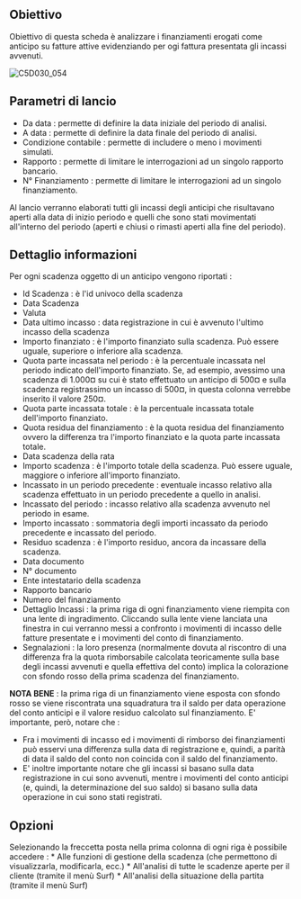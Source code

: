## Obiettivo
Obiettivo di questa scheda è analizzare i finanziamenti  erogati come anticipo su fatture attive evidenziando per ogi fattura presentata gli incassi avvenuti.

![C5D030_054](https://doc.smeup.com/immagini/MBDOC_SCH-C5D030_ANT/C5D030_054.png)
## Parametri di lancio

-  Da data :  permette di definire la data iniziale del periodo di analisi.
-  A data :  permette di definire la data finale del periodo di analisi.
-  Condizione contabile :  permette di includere o meno i movimenti simulati.
-  Rapporto :  permette di limitare le interrogazioni ad un singolo rapporto bancario.
-  N° Finanziamento :  permette di limitare le interrogazioni ad un singolo finanziamento.

Al lancio verranno elaborati tutti gli incassi degli anticipi che risultavano aperti alla data di inizio periodo e quelli che sono stati movimentati all'interno del periodo (aperti e chiusi o rimasti aperti alla fine del periodo).

## Dettaglio informazioni

Per ogni scadenza oggetto di un anticipo vengono riportati : 

-  Id Scadenza :  è l'id univoco della scadenza
-  Data Scadenza
-  Valuta
-  Data ultimo incasso :  data registrazione in cui è avvenuto l'ultimo incasso della scadenza
-  Importo finanziato :  è l'importo finanziato sulla scadenza. Può essere uguale, superiore o inferiore alla scadenza.
-  Quota parte incassata nel periodo :  è la percentuale incassata nel periodo indicato dell'importo finanziato. Se, ad esempio, avessimo una scadenza di 1.000¤ su cui è stato effettuato un anticipo di 500¤ e sulla scadenza registrassimo un incasso di 500¤, in questa colonna verrebbe inserito il valore 250¤.
-  Quota parte incassata totale :  è la percentuale incassata totale dell'importo finanziato.
-  Quota residua del finanziamento :  è la quota residua del finanziamento ovvero la differenza tra l'importo finanziato e la quota parte incassata totale.
-  Data scadenza della rata
-  Importo scadenza :  è l'importo totale della scadenza. Può essere uguale, maggiore o inferiore all'importo finanziato.
-  Incassato in un periodo precedente :  eventuale incasso relativo alla scadenza effettuato in un periodo precedente a quello in analisi.
-  Incassato del periodo :  incasso relativo alla scadenza avvenuto nel periodo in esame.
-  Importo incassato :  sommatoria degli importi incassato da periodo precedente e incassato del periodo.
-  Residuo scadenza :  è l'importo residuo, ancora da incassare della scadenza.
-  Data documento
-  N° documento
-  Ente intestatario della scadenza
-  Rapporto bancario
-  Numero del finanziamento
-  Dettaglio Incassi :  la prima riga di ogni finanziamento viene riempita con una lente di ingradimento. Cliccando sulla lente viene lanciata una finestra in cui verranno messi a confronto i movimenti di incasso delle fatture presentate e i movimenti del conto di finanziamento.
-  Segnalazioni :  la loro presenza (normalmente dovuta al riscontro di una differenza fra la quota rimborsabile calcolata teoricamente sulla base degli incassi avvenuti e quella effettiva del conto) implica la colorazione con sfondo rosso della prima scadenza del finanziamento.

**NOTA BENE** :  la prima riga di un finanziamento viene esposta con sfondo rosso se viene riscontrata una squadratura tra il saldo per data operazione del conto anticipi e il valore residuo calcolato sul finanziamento. E' importante, però, notare che : 
-  Fra i movimenti di incasso ed i movimenti di rimborso dei finanziamenti può esservi una differenza sulla data di registrazione e, quindi, a parità di data il saldo del conto non coincida con il saldo del finanziamento.
-  E' inoltre importante notare che gli incassi si basano sulla data registrazione in cui sono avvenuti, mentre i movimenti del conto anticipi (e, quindi, la determinazione del suo saldo) si basano sulla data operazione in cui sono stati registrati.

## Opzioni
Selezionando la freccetta posta nella prima colonna di ogni riga è possibile accedere : 
 \* Alle funzioni di gestione della scadenza (che permettono di visualizzarla, modificarla, ecc.)
 \* All'analisi di tutte le scadenze aperte per il cliente (tramite il menù Surf)
 \* All'analisi della situazione della partita (tramite il menù Surf)
